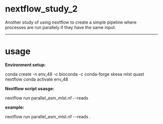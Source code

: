 # nextflow_study_2
Another study of using nextflow to create a simple pipeline where processes are run parallely if they have the same input.

---
# usage

**Environment setup:**

conda create -n env_48 -c bioconda -c conda-forge skesa mlst quast nextflow
conda activate env_48

**Nextflow script usasge:**

nextflow run parallel_asm_mlst.nf --reads <directory with paired-end reads>

**example:**

nextflow run parallel_asm_mlst.nf --reads .
